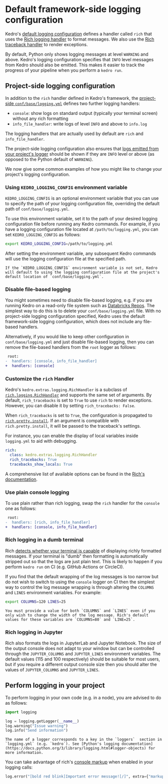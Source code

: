 
# Default framework-side logging configuration

Kedro's [default logging configuration](https://github.com/kedro-org/kedro/blob/main/kedro/framework/project/default_logging.yml) defines a handler called `rich` that uses the [Rich logging handler](https://rich.readthedocs.io/en/stable/logging.html) to format messages. We also use the [Rich traceback handler](https://rich.readthedocs.io/en/stable/traceback.html) to render exceptions.

By default, Python only shows logging messages at level `WARNING` and above. Kedro's logging configuration specifies that `INFO` level messages from Kedro should also be emitted. This makes it easier to track the progress of your pipeline when you perform a `kedro run`.

## Project-side logging configuration

In addition to the `rich` handler defined in Kedro's framework, the [project-side `conf/base/logging.yml`](https://github.com/kedro-org/kedro/blob/main/kedro/templates/project/%7B%7B%20cookiecutter.repo_name%20%7D%7D/conf/base/logging.yml) defines two further logging handlers:
* `console`: show logs on standard output (typically your terminal screen) without any rich formatting
* `info_file_handler`: write logs of level `INFO` and above to `info.log`

The logging handlers that are actually used by default are `rich` and `info_file_handler`.

The project-side logging configuration also ensures that [logs emitted from your project's logger](#perform-logging-in-your-project) should be shown if they are `INFO` level or above (as opposed to the Python default of `WARNING`).

We now give some common examples of how you might like to change your project's logging configuration.

### Using `KEDRO_LOGGING_CONFIG` environment variable

`KEDRO_LOGGING_CONFIG` is an optional environment variable that you can use to specify the path of your logging configuration file, overriding the default path of `conf/base/logging.yml`.

To use this environment variable, set it to the path of your desired logging configuration file before running any Kedro commands. For example, if you have a logging configuration file located at `/path/to/logging.yml`, you can set `KEDRO_LOGGING_CONFIG` as follows:

```bash
export KEDRO_LOGGING_CONFIG=/path/to/logging.yml
```

After setting the environment variable, any subsequent Kedro commands will use the logging configuration file at the specified path.

```{note}
If the `KEDRO_LOGGING_CONFIG` environment variable is not set, Kedro will default to using the logging configuration file at the project's default location of `conf/base/logging.yml`.
```
### Disable file-based logging

You might sometimes need to disable file-based logging, e.g. if you are running Kedro on a read-only file system such as [Databricks Repos](https://docs.databricks.com/repos/index.html). The simplest way to do this is to delete your `conf/base/logging.yml` file. With no project-side logging configuration specified, Kedro uses the default framework-side logging configuration, which does not include any file-based handlers.

Alternatively, if you would like to keep other configuration in `conf/base/logging.yml` and just disable file-based logging, then you can remove the file-based handlers from the `root` logger as follows:
```diff
 root:
-  handlers: [console, info_file_handler]
+  handlers: [console]
```

### Customize the `rich` Handler

Kedro's `kedro.extras.logging.RichHandler` is a subclass of [`rich.logging.RichHandler`](https://rich.readthedocs.io/en/stable/reference/logging.html?highlight=rich%20handler#rich.logging.RichHandler) and supports the same set of arguments. By default, `rich_tracebacks` is set to `True` to use `rich` to render exceptions. However, you can disable it by setting `rich_tracebacks: False`.

When `rich_tracebacks` is set to `True`, the configuration is propagated to [`rich.pretty.install`](https://rich.readthedocs.io/en/stable/reference/pretty.html?highlight=rich.pretty.install#rich.pretty.install). If an argument is compatible with `rich.pretty.install`, it will be passed to the traceback's settings.

For instance, you can enable the display of local variables inside `logging.yml` to aid with debugging.

```yaml
rich:
  class: kedro.extras.logging.RichHandler
  rich_tracebacks: True
  tracebacks_show_locals: True
```

A comprehensive list of available options can be found in the [Rich's documentation](https://rich.readthedocs.io/en/stable/reference/logging.html?highlight=rich%20handler#rich.logging.RichHandler).

### Use plain console logging

To use plain rather than rich logging, swap the `rich` handler for the `console` one as follows:

```diff
 root:
-  handlers: [rich, info_file_handler]
+  handlers: [console, info_file_handler]
```

### Rich logging in a dumb terminal

Rich [detects whether your terminal is capable](https://rich.readthedocs.io/en/stable/console.html#terminal-detection) of displaying richly formatted messages. If your terminal is "dumb" then formatting is automatically stripped out so that the logs are just plain text. This is likely to happen if you perform `kedro run` on CI (e.g. GitHub Actions or CircleCI).

If you find that the default wrapping of the log messages is too narrow but do not wish to switch to using the `console` logger on CI then the simplest way to control the log message wrapping is through altering the `COLUMNS` and `LINES` environment variables. For example:

```bash
export COLUMNS=120 LINES=25
```

```{note}
You must provide a value for both `COLUMNS` and `LINES` even if you only wish to change the width of the log message. Rich's default values for these variables are `COLUMNS=80` and `LINE=25`.
```

### Rich logging in Jupyter

Rich also formats the logs in JupyterLab and Jupyter Notebook. The size of the output console does not adapt to your window but can be controlled through the `JUPYTER_COLUMNS` and `JUPYTER_LINES` environment variables. The default values (115 and 100 respectively) should be suitable for most users, but if you require a different output console size then you should alter the values of `JUPYTER_COLUMNS` and `JUPYTER_LINES`.

## Perform logging in your project

To perform logging in your own code (e.g. in a node), you are advised to do as follows:

```python
import logging

log = logging.getLogger(__name__)
log.warning("Issue warning")
log.info("Send information")
```

```{note}
The name of a logger corresponds to a key in the `loggers`  section in `logging.yml` (e.g. `kedro`). See [Python's logging documentation](https://docs.python.org/3/library/logging.html#logger-objects) for more information.
```

You can take advantage of rich's [console markup](https://rich.readthedocs.io/en/stable/markup.html) when enabled in your logging calls:
```python
log.error("[bold red blink]Important error message![/]", extra={"markup": True})
```
